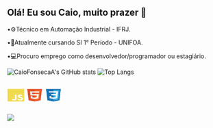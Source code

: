 ## Olá! Eu sou Caio, muito prazer 👋

•⚙️Técnico em Automação Industrial - IFRJ.

•🌱Atualmente cursando SI 1° Período - UNIFOA.

•💻Procuro emprego como desenvolvedor/programador ou estagiário.


![CaioFonsecaA's GitHub stats](https://github-readme-stats.vercel.app/api?username=CaioFonsecaA&show_icons=true&theme=dark)
![Top Langs](https://github-readme-stats.vercel.app/api/top-langs/?username=CaioFonsecaA&hide_progress=true)


<div style="display: inline_block"><br>
  <img align="center" alt="Caio-Js" height="30" width="40" src="https://raw.githubusercontent.com/devicons/devicon/master/icons/javascript/javascript-plain.svg">
  <img align="center" alt="Caio-HTML" height="30" width="40" src="https://raw.githubusercontent.com/devicons/devicon/master/icons/html5/html5-original.svg">
  <img align="center" alt="Caio-CSS" height="30" width="40" src="https://raw.githubusercontent.com/devicons/devicon/master/icons/css3/css3-original.svg">
</div>

##


<div> 
  <a href="https://instagram.com/fonsec4vx" target="_blank"><img src="https://img.shields.io/badge/-Instagram-%23E4405F?style=for-the-badge&logo=instagram&logoColor=white" target="_blank"></a>
</div>
